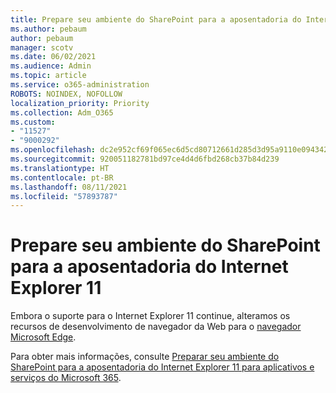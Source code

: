```yaml
---
title: Prepare seu ambiente do SharePoint para a aposentadoria do Internet Explorer 11
ms.author: pebaum
author: pebaum
manager: scotv
ms.date: 06/02/2021
ms.audience: Admin
ms.topic: article
ms.service: o365-administration
ROBOTS: NOINDEX, NOFOLLOW
localization_priority: Priority
ms.collection: Adm_O365
ms.custom:
- "11527"
- "9000292"
ms.openlocfilehash: dc2e952cf69f065ec6d5cd80712661d285d3d95a9110e09434239ed83fc43617
ms.sourcegitcommit: 920051182781bd97ce4d4d6fbd268cb37b84d239
ms.translationtype: HT
ms.contentlocale: pt-BR
ms.lasthandoff: 08/11/2021
ms.locfileid: "57893787"
---
```

# <a name="prepare-your-sharepoint-environment-for-the-retirement-of-internet-explorer-11"></a>Prepare seu ambiente do SharePoint para a aposentadoria do Internet Explorer 11

Embora o suporte para o Internet Explorer 11 continue, alteramos os recursos de desenvolvimento de navegador da Web para o [navegador Microsoft Edge](https://www.microsoft.com/edge/business). 

Para obter mais informações, consulte [Preparar seu ambiente do SharePoint para a aposentadoria do Internet Explorer 11 para aplicativos e serviços do Microsoft 365](https://docs.microsoft.com/sharepoint/prepare-ie11).

